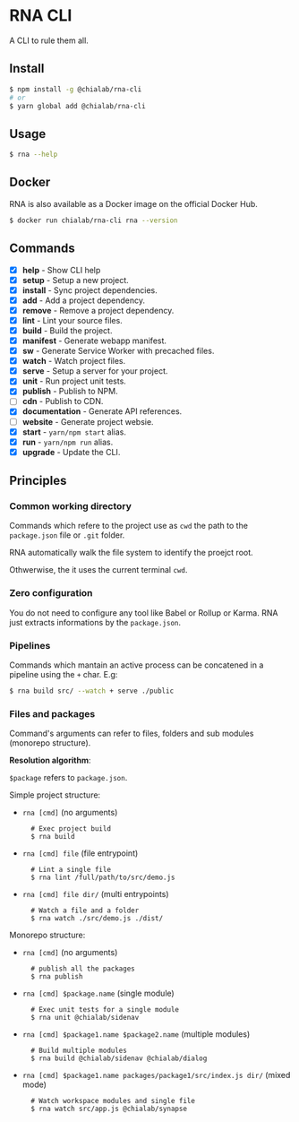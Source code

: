 # RNA CLI

A CLI to rule them all.

## Install
```sh
$ npm install -g @chialab/rna-cli
# or
$ yarn global add @chialab/rna-cli
```

## Usage
```sh
$ rna --help
```

## Docker

RNA is also available as a Docker image on the official Docker Hub.

```bash
$ docker run chialab/rna-cli rna --version
```

## Commands

* [x] **help** - Show CLI help
* [x] **setup** - Setup a new project.
* [x] **install** - Sync project dependencies.
* [x] **add** - Add a project dependency.
* [x] **remove** - Remove a project dependency.
* [x] **lint** - Lint your source files.
* [x] **build** - Build the project.
* [x] **manifest** - Generate webapp manifest.
* [x] **sw** - Generate Service Worker with precached files.
* [x] **watch** - Watch project files.
* [x] **serve** - Setup a server for your project.
* [x] **unit** - Run project unit tests.
* [x] **publish** - Publish to NPM.
* [ ] **cdn** - Publish to CDN.
* [x] **documentation** - Generate API references.
* [ ] **website** - Generate project websie.
* [x] **start** - `yarn/npm start` alias.
* [x] **run** - `yarn/npm run` alias.
* [x] **upgrade** - Update the CLI.

## Principles

### Common working directory

Commands which refere to the project use as `cwd` the path to the `package.json` file or `.git` folder.

RNA automatically walk the file system to identify the proejct root.

Othwerwise, the it uses the current terminal `cwd`.

### Zero configuration

You do not need to configure any tool like Babel or Rollup or Karma. RNA just extracts informations by the `package.json`.

### Pipelines

Commands which mantain an active process can be concatened in a pipeline using the `+` char. E.g:

```sh
$ rna build src/ --watch + serve ./public
```

### Files and packages
Command's arguments can refer to files, folders and sub modules (monorepo structure).

**Resolution algorithm**:

`$package` refers to `package.json`.

Simple project structure:

* `rna [cmd]` (no arguments)

        # Exec project build
        $ rna build

* `rna [cmd] file` (file entrypoint)

        # Lint a single file
        $ rna lint /full/path/to/src/demo.js

* `rna [cmd] file dir/` (multi entrypoints)

        # Watch a file and a folder
        $ rna watch ./src/demo.js ./dist/


Monorepo structure:

* `rna [cmd]` (no arguments)

        # publish all the packages
        $ rna publish

* `rna [cmd] $package.name` (single module)

        # Exec unit tests for a single module
        $ rna unit @chialab/sidenav

* `rna [cmd] $package1.name $package2.name` (multiple modules)

        # Build multiple modules
        $ rna build @chialab/sidenav @chialab/dialog

* `rna [cmd] $package1.name packages/package1/src/index.js dir/` (mixed mode)

        # Watch workspace modules and single file
        $ rna watch src/app.js @chialab/synapse

